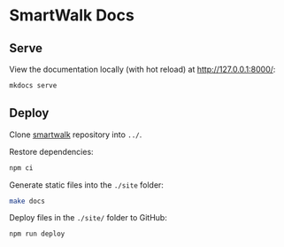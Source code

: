 # SmartWalk Docs

## Serve

View the documentation locally (with hot reload) at http://127.0.0.1:8000/:

```bash
mkdocs serve
```

## Deploy

Clone [smartwalk](https://github.com/zhukovdm/smartwalk.git) repository into `../`.

Restore dependencies:

```bash
npm ci
```

Generate static files into the `./site` folder:

```bash
make docs
```

Deploy files in the `./site/` folder to GitHub:

```bash
npm run deploy
```
